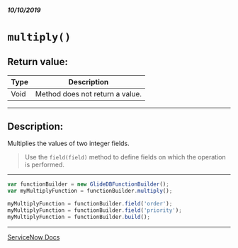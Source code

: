 ##### 10/10/2019
# `multiply()`

## Return value:
| Type | Description |
|---|---|
| Void | Method does not return a value. |

---

## Description:
Multiplies the values of two integer fields.

  > Use the `field(field)` method to define fields on which the operation is performed.

---

```js
var functionBuilder = new GlideDBFunctionBuilder();
var myMultiplyFunction = functionBuilder.multiply();

myMultiplyFunction = functionBuilder.field('order');
myMultiplyFunction = functionBuilder.field('priority');
myMultiplyFunction = functionBuilder.build();
```

---

[ServiceNow Docs](https://developer.servicenow.com/app.do#!/api_doc?v=newyork&id=GlideDBFBScoped-multiply)
